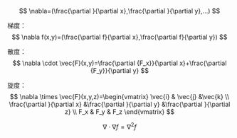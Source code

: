 $$
\nabla=(\frac{\partial }{\partial x},\frac{\partial }{\partial y},...) 
$$

梯度：
$$
\nabla f(x,y)=(\frac{\partial f}{\partial x},\frac{\partial f}{\partial y})
$$

散度：
$$
\nabla \cdot \vec{F}(x,y)=\frac{\partial {F_x}}{\partial x}+\frac{\partial {F_y}}{\partial y}
$$

旋度：
$$
\nabla \times \vec{F}(x,y,z)=\begin{vmatrix}
 \vec{i} & \vec{j} &\vec{k} \\ 
 \frac{\partial }{\partial x} &\frac{\partial }{\partial y} &\frac{\partial }{\partial z}
  \\ F_x & F_y & F_z \end{vmatrix}
$$

$$
\nabla\cdot \nabla f=\nabla^2 f
$$